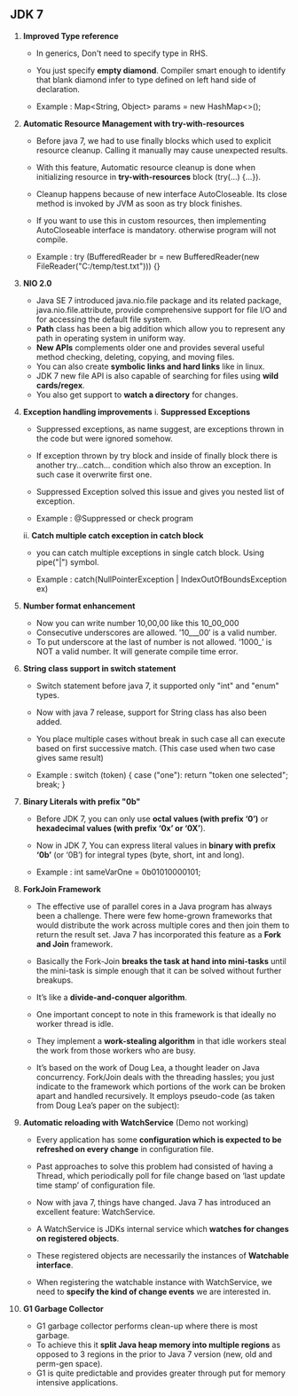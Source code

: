 
JDK 7
-------

1. **Improved Type reference**
   * In generics, Don't need to specify type in RHS.
   * You just specify **empty diamond**. Compiler smart enough to identify that blank diamond infer to type defined on left hand side of declaration.
   
   * Example :
     Map<String, Object> params = new HashMap<>();
       
2. **Automatic Resource Management with try-with-resources**
   * Before java 7, we had to use finally blocks which used to explicit resource cleanup. Calling it manually may cause unexpected results.
   * With this feature, Automatic resource cleanup is done when initializing resource in **try-with-resources** block (try(…) {…}).
   * Cleanup happens because of new interface AutoCloseable. Its close method is invoked by JVM as soon as try block finishes.
   * If you want to use this in custom resources, then implementing AutoCloseable interface is mandatory. otherwise program will not compile.
   
   * Example :
      try (BufferedReader br = new BufferedReader(new FileReader("C:/temp/test.txt"))) {}
   
3. **NIO 2.0**
   * Java SE 7 introduced java.nio.file package and its related package, java.nio.file.attribute, provide comprehensive support for file I/O 
     and for accessing the default file system. 
   * **Path** class has been a big addition which allow you to represent any path in operating system in uniform way. 
   * **New APIs** complements older one and provides several useful method checking, deleting, copying, and moving files. 
   * You can also create **symbolic links and hard links** like in linux. 
   * JDK 7 new file API is also capable of searching for files using **wild cards/regex**. 
   * You also get support to **watch a directory** for changes.
   
4. **Exception handling improvements**
   i. **Suppressed Exceptions**
      * Suppressed exceptions, as name suggest, are exceptions thrown in the code but were ignored somehow.
      * If exception thrown by try block and inside of finally block there is another try...catch... condition which also throw an exception.
        In such case it overwrite first one.
      * Suppressed Exception solved this issue and gives you nested list of exception.
      
      * Example :
        @Suppressed or check program
          
   ii. **Catch multiple catch exception in catch block**
      * you can catch multiple exceptions in single catch block. Using pipe("|") symbol.
      
      * Example :
        catch(NullPointerException | IndexOutOfBoundsException ex)  
      
5. **Number format enhancement**
   * Now you can write number 10,00,00 like this 10_00_000
   * Consecutive underscores are allowed. ’10___00′ is a valid number.
   * To put underscore at the last of number is not allowed. ‘1000_’ is NOT a valid number. It will generate compile time error.
   
6. **String class support in switch statement**
   * Switch statement before java 7, it supported only "int" and "enum" types. 
   * Now with java 7 release, support for String class has also been added.
   * You place multiple cases without break in such case all can execute based on first successive match. (This case used when two case gives same result)
   
   * Example :
     switch (token) {
        case ("one"):
            return "token one selected";
            break;
     }
   
7. **Binary Literals with prefix "0b"**
   * Before JDK 7, you can only use **octal values (with prefix ‘0’)** or **hexadecimal values (with prefix ‘0x’ or ‘0X’**).
   * Now in JDK 7, You can express literal values in **binary with prefix ‘0b’** (or ‘0B’) for integral types (byte, short, int and long).
   
   * Example :
     int sameVarOne = 0b01010000101;
   
8. **ForkJoin Framework**
   * The effective use of parallel cores in a Java program has always been a challenge. There were few home-grown frameworks that would distribute the work across 
     multiple cores and then join them to return the result set. Java 7 has incorporated this feature as a **Fork and Join** framework.
   
   * Basically the Fork-Join **breaks the task at hand into mini-tasks** until the mini-task is simple enough 
     that it can be solved without further breakups. 
   * It’s like a **divide-and-conquer algorithm**. 
   * One important concept to note in this framework is that ideally no worker thread is idle. 
   * They implement a **work-stealing algorithm** in that idle workers steal the work from those workers who are busy.
   
   * It’s based on the work of Doug Lea, a thought leader on Java concurrency. Fork/Join deals with the threading hassles; 
     you just indicate to the framework which portions of the work can be broken apart and handled recursively. 
     It employs pseudo-code (as taken from Doug Lea’s paper on the subject):
   
9. **Automatic reloading with WatchService** (Demo not working)
   * Every application has some **configuration which is expected to be refreshed on every change** in configuration file. 
   * Past approaches to solve this problem had consisted of having a Thread, which periodically poll for file change based on ‘last update time stamp’ of configuration file.
   
   * Now with java 7, things have changed. Java 7 has introduced an excellent feature: WatchService. 
   * A WatchService is JDKs internal service which **watches for changes on registered objects**. 
   * These registered objects are necessarily the instances of **Watchable interface**. 
   * When registering the watchable instance with WatchService, we need to **specify the kind of change events** we are interested in.
   
10. **G1 Garbage Collector**
    * G1 garbage collector performs clean-up where there is most garbage. 
    * To achieve this it **split Java heap memory into multiple regions** as opposed to 3 regions in the prior to Java 7 version (new, old and perm-gen space). 
    * G1 is quite predictable and provides greater through put for memory intensive applications.
   

